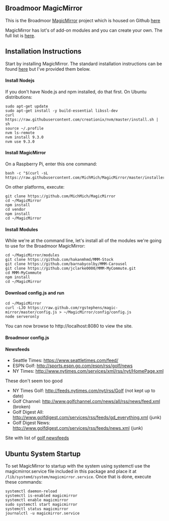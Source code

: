 ## Broadmoor MagicMirror

This is the Broadmoor [MagicMirror](https://magicmirror.builders/) project which is housed on Github [here](https://github.com/rgstephens/magic-mirror)

MagicMirror has lot's of add-on modules and you can create your own. The full list is [here](https://github.com/MichMich/MagicMirror/wiki/MagicMirror%C2%B2-Modules).

## Installation Instructions

Start by installing MagicMirror. The standard installation instructions can be found [here](https://github.com/MichMich/MagicMirror) but I've provided them below.

#### Install Nodejs

If you don't have Node.js and npm installed, do that first.  On Ubuntu distributions:

```
sudo apt-get update
sudo apt-get install -y build-essential libssl-dev
curl https://raw.githubusercontent.com/creationix/nvm/master/install.sh | sh
source ~/.profile
nvm ls-remote
nvm install 9.3.0
nvm use 9.3.0
```

#### Install MagicMirror

On a Raspberry Pi, enter this one command:

```
bash -c "$(curl -sL https://raw.githubusercontent.com/MichMich/MagicMirror/master/installers/raspberry.sh)"
```

On other platforms, execute:

```
git clone https://github.com/MichMich/MagicMirror
cd ~/MagicMirror
npm install
cd vendor
npm install
cd ~/MagicMirror
```

#### Install Modules

While we're at the command line, let's install all of the modules we're going to use for the Broadmoor MagicMirror:

```
cd ~/MagicMirror/modules
git clone https://github.com/hakanmhmd/MMM-Stock
git clone https://github.com/barnabycolby/MMM-Carousel
git clone https://github.com/jclarke0000/MMM-MyCommute.git
cd MMM-MyCommute
npm install
cd ~/MagicMirror
```

#### Download config.js and run

```
cd ~/MagicMirror
curl -LJO https://raw.github.com/rgstephens/magic-mirror/master/config.js > ~/MagicMirror/config/config.js
node serveronly
```

You can now browse to http://localhost:8080 to view the site.

#### Broadmoor config.js

#### Newsfeeds

* Seattle Times:  https://www.seattletimes.com/feed/
* ESPN Golf:        http://sports.espn.go.com/espn/rss/golf/news
* NY Times:       http://www.nytimes.com/services/xml/rss/nyt/HomePage.xml

These don't seem too good

* NY Times Golf:   http://feeds.nytimes.com/nyt/rss/Golf (not kept up to date)
* Golf Channel:      http://www.golfchannel.com/news/all/rss/news/feed.xml (broken)
* Golf Digest All:   http://www.golfdigest.com/services/rss/feeds/gd_everything.xml (junk)
* Golf Digest News:  http://www.golfdigest.com/services/rss/feeds/news.xml (junk)

Site with list of [golf newsfeeds](http://www.linkstimes.com/news_links.php)

## Ubuntu System Startup

To set MagicMirror to startup with the system using systemctl use the magicmirror.service file included in this package and place it at `/lib/systemd/system/magicmirror.service`. Once that is done, execute these commands:

```
systemctl daemon-reload
systemctl is-enabled magicmirror
systemctl enable magicmirror
sudo systemctl start magicmirror
systemctl status magicmirror
journalctl -u magicmirror.service
```